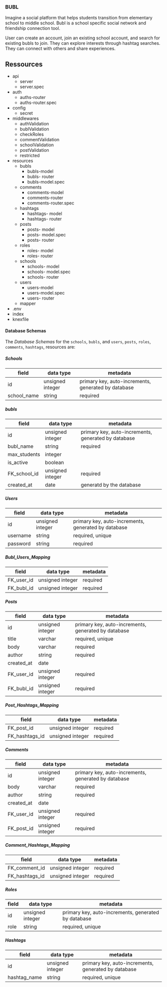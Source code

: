 ### BUBL

Imagine a social platform that helps students transition from elementary school to middle school. Bubl is a school specific social network and friendship connection tool.

User can create an account, join an existing school account, and search for existing bubls to join. They can explore interests through hashtag searches. They can connect with others and share experiences.

## Ressources

- api
  - server
  - server.spec
- auth
  - auths-router
  - auths-router.spec
- config
  - secret
- middlewares
  - authValidation
  - bublValidation
  - checkRoles
  - commentValidation
  - schoolValidation
  - postValidation
  - restricted
- resources
  - bubls
    - bubls-model
    - bubls- router
    - bubls-model.spec
  - comments
    - comments-model
    - comments-router
    - comments-router.spec
  - hashtags
    - hashtags- model
    - hashtags- router
  - posts
    - posts- model
    - posts- model.spec
    - posts- router
  - roles
    - roles- model
    - roles- router
  - schools
    - schools- model
    - schools- model.spec
    - schools- router
  - users
    - users-model
    - users-model.spec
    - users- router
  - mapper
- .env
- index
- knexfile

#### Database Schemas

The _Database Schemas_ for the `schools`, `bubls`, and `users`, `posts`, `roles`, `comments`, `hashtags`, resources are:

##### Schools

| field       | data type        | metadata                                            |
| ----------- | ---------------- | --------------------------------------------------- |
| id          | unsigned integer | primary key, auto-increments, generated by database |
| school_name | string           | required                                            |

##### bubls

| field        | data type        | metadata                                            |
| ------------ | ---------------- | --------------------------------------------------- |
| id           | unsigned integer | primary key, auto-increments, generated by database |
| bubl_name    | string           | required                                            |
| max_students | integer          |                                                     |
| is_active    | boolean          |                                                     |
| FK_school_id | unsigned integer | required                                            |
| created_at   | date             | generatd by the database                            |

##### Users

| field    | data type        | metadata                                            |
| -------- | ---------------- | --------------------------------------------------- |
| id       | unsigned integer | primary key, auto-increments, generated by database |
| username | string           | required, unique                                    |
| password | string           | required                                            |

##### Bubl_Users_Mapping

| field      | data type        | metadata |
| ---------- | ---------------- | -------- |
| FK_user_id | unsigned integer | required |
| FK_bubl_id | unsigned integer | required |

##### Posts

| field      | data type        | metadata                                            |
| ---------- | ---------------- | --------------------------------------------------- |
| id         | unsigned integer | primary key, auto-increments, generated by database |
| title      | varchar          | required, unique                                    |
| body       | varchar          | required                                            |
| author     | string           | required                                            |
| created_at | date             |                                                     |
| FK_user_id | unsigned integer | required                                            |
| FK_bubl_id | unsigned integer | required                                            |

##### Post_Hashtags_Mapping

| field          | data type        | metadata |
| -------------- | ---------------- | -------- |
| FK_post_id     | unsigned integer | required |
| FK_hashtags_id | unsigned integer | required |

##### Comments

| field      | data type        | metadata                                            |
| ---------- | ---------------- | --------------------------------------------------- |
| id         | unsigned integer | primary key, auto-increments, generated by database |
| body       | varchar          | required                                            |
| author     | string           | required                                            |
| created_at | date             |                                                     |
| FK_user_id | unsigned integer | required                                            |
| FK_post_id | unsigned integer | required                                            |

##### Comment_Hashtags_Mapping

| field          | data type        | metadata |
| -------------- | ---------------- | -------- |
| FK_comment_id  | unsigned integer | required |
| FK_hashtags_id | unsigned integer | required |

##### Roles

| field | data type        | metadata                                            |
| ----- | ---------------- | --------------------------------------------------- |
| id    | unsigned integer | primary key, auto-increments, generated by database |
| role  | string           | required, unique                                    |

##### Hashtags

| field        | data type        | metadata                                            |
| ------------ | ---------------- | --------------------------------------------------- |
| id           | unsigned integer | primary key, auto-increments, generated by database |
| hashtag_name | string           | required, unique                                    |
